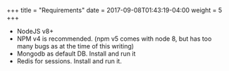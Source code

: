 +++
title = "Requirements"
date =  2017-09-08T01:43:19-04:00
weight = 5
+++

* NodeJS v8+
* NPM v4 is recommended. (npm v5 comes with node 8, but has too many bugs as at the time of this writing)
* Mongodb as default DB. Install and run it
* Redis for sessions. Install and run it.

